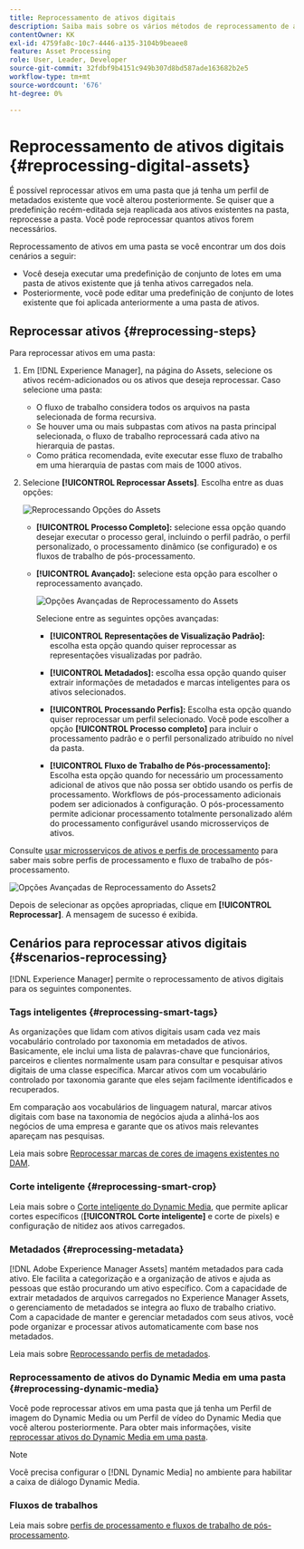 ```yaml
---
title: Reprocessamento de ativos digitais
description: Saiba mais sobre os vários métodos de reprocessamento de ativos digitais
contentOwner: KK
exl-id: 4759fa8c-10c7-4446-a135-3104b9beaee8
feature: Asset Processing
role: User, Leader, Developer
source-git-commit: 32fdbf9b4151c949b307d8bd587ade163682b2e5
workflow-type: tm+mt
source-wordcount: '676'
ht-degree: 0%

---
```


# Reprocessamento de ativos digitais {#reprocessing-digital-assets}

É possível reprocessar ativos em uma pasta que já tenha um perfil de metadados existente que você alterou posteriormente. Se quiser que a predefinição recém-editada seja reaplicada aos ativos existentes na pasta, reprocesse a pasta. Você pode reprocessar quantos ativos forem necessários.

Reprocessamento de ativos em uma pasta se você encontrar um dos dois cenários a seguir:

* Você deseja executar uma predefinição de conjunto de lotes em uma pasta de ativos existente que já tenha ativos carregados nela.
* Posteriormente, você pode editar uma predefinição de conjunto de lotes existente que foi aplicada anteriormente a uma pasta de ativos.

## Reprocessar ativos {#reprocessing-steps}

Para reprocessar ativos em uma pasta:

1. Em [!DNL Experience Manager], na página do Assets, selecione os ativos recém-adicionados ou os ativos que deseja reprocessar.
Caso selecione uma pasta:

   * O fluxo de trabalho considera todos os arquivos na pasta selecionada de forma recursiva.
   * Se houver uma ou mais subpastas com ativos na pasta principal selecionada, o fluxo de trabalho reprocessará cada ativo na hierarquia de pastas.
   * Como prática recomendada, evite executar esse fluxo de trabalho em uma hierarquia de pastas com mais de 1000 ativos.

1. Selecione **[!UICONTROL Reprocessar Assets]**. Escolha entre as duas opções:

   ![Reprocessando Opções do Assets](assets/reprocessing-assets-options.png)

   * **[!UICONTROL Processo Completo]:** selecione essa opção quando desejar executar o processo geral, incluindo o perfil padrão, o perfil personalizado, o processamento dinâmico (se configurado) e os fluxos de trabalho de pós-processamento.
   * **[!UICONTROL Avançado]:** selecione esta opção para escolher o reprocessamento avançado.

     ![Opções Avançadas de Reprocessamento do Assets](assets/reprocessing-assets-options-advanced.png)

     Selecione entre as seguintes opções avançadas:

      * **[!UICONTROL Representações de Visualização Padrão]:** escolha esta opção quando quiser reprocessar as representações visualizadas por padrão.

      * **[!UICONTROL Metadados]:** escolha essa opção quando quiser extrair informações de metadados e marcas inteligentes para os ativos selecionados.

      * **[!UICONTROL Processando Perfis]:** Escolha esta opção quando quiser reprocessar um perfil selecionado. Você pode escolher a opção **[!UICONTROL Processo completo]** para incluir o processamento padrão e o perfil personalizado atribuído no nível da pasta.
        <!--When assets are uploaded to a folder, [!DNL Experience Manager] checks the containing folder's properties for a processing profile. If none is applied, a parent folder in the hierarchy is checked for a processing profile to apply.-->

      * **[!UICONTROL Fluxo de Trabalho de Pós-processamento]:** Escolha esta opção quando for necessário um processamento adicional de ativos que não possa ser obtido usando os perfis de processamento. Workflows de pós-processamento adicionais podem ser adicionados à configuração. O pós-processamento permite adicionar processamento totalmente personalizado além do processamento configurável usando microsserviços de ativos.

Consulte [usar microsserviços de ativos e perfis de processamento](https://experienceleague.adobe.com/docs/experience-manager-cloud-service/content/assets/manage/asset-microservices-configure-and-use.html?lang=en) para saber mais sobre perfis de processamento e fluxo de trabalho de pós-processamento.

![Opções Avançadas de Reprocessamento do Assets2](assets/reprocessing-assets-options-advanced-2.png)

Depois de selecionar as opções apropriadas, clique em **[!UICONTROL Reprocessar]**. A mensagem de sucesso é exibida.

## Cenários para reprocessar ativos digitais {#scenarios-reprocessing}

[!DNL Experience Manager] permite o reprocessamento de ativos digitais para os seguintes componentes.

### Tags inteligentes {#reprocessing-smart-tags}

As organizações que lidam com ativos digitais usam cada vez mais vocabulário controlado por taxonomia em metadados de ativos. Basicamente, ele inclui uma lista de palavras-chave que funcionários, parceiros e clientes normalmente usam para consultar e pesquisar ativos digitais de uma classe específica. Marcar ativos com um vocabulário controlado por taxonomia garante que eles sejam facilmente identificados e recuperados.

Em comparação aos vocabulários de linguagem natural, marcar ativos digitais com base na taxonomia de negócios ajuda a alinhá-los aos negócios de uma empresa e garante que os ativos mais relevantes apareçam nas pesquisas.

Leia mais sobre [Reprocessar marcas de cores de imagens existentes no DAM](https://experienceleague.adobe.com/docs/experience-manager-cloud-service/content/assets/manage/color-tag-images.html?lang=en#color-tags-existing-images).

### Corte inteligente {#reprocessing-smart-crop}

Leia mais sobre o [Corte inteligente do Dynamic Media](https://experienceleague.adobe.com/docs/experience-manager-cloud-service/content/assets/dynamicmedia/image-profiles.html?lang=en), que permite aplicar cortes específicos (**[!UICONTROL Corte inteligente]** e corte de pixels) e configuração de nitidez aos ativos carregados.

### Metadados {#reprocessing-metadata}

[!DNL Adobe Experience Manager Assets] mantém metadados para cada ativo. Ele facilita a categorização e a organização de ativos e ajuda as pessoas que estão procurando um ativo específico. Com a capacidade de extrair metadados de arquivos carregados no Experience Manager Assets, o gerenciamento de metadados se integra ao fluxo de trabalho criativo. Com a capacidade de manter e gerenciar metadados com seus ativos, você pode organizar e processar ativos automaticamente com base nos metadados.

Leia mais sobre [Reprocessando perfis de metadados](https://experienceleague.adobe.com/docs/experience-manager-cloud-service/content/assets/manage/metadata-profiles.html?lang=en).

### Reprocessamento de ativos do Dynamic Media em uma pasta {#reprocessing-dynamic-media}

Você pode reprocessar ativos em uma pasta que já tenha um Perfil de imagem do Dynamic Media ou um Perfil de vídeo do Dynamic Media que você alterou posteriormente. Para obter mais informações, visite [reprocessar ativos do Dynamic Media em uma pasta](https://experienceleague.adobe.com/docs/experience-manager-cloud-service/content/assets/admin/about-image-video-profiles.html?lang=en).

>[!NOTE]
>
>Você precisa configurar o [!DNL Dynamic Media] no ambiente para habilitar a caixa de diálogo Dynamic Media.
>

### Fluxos de trabalhos

Leia mais sobre [perfis de processamento e fluxos de trabalho de pós-processamento](https://experienceleague.adobe.com/docs/experience-manager-cloud-service/content/assets/manage/asset-microservices-configure-and-use.html?lang=en).
